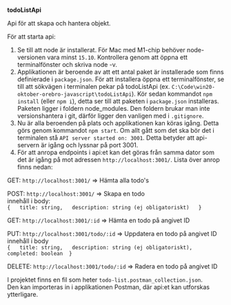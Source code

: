 __todoListApi__

Api för att skapa och hantera objekt.

För att starta api:
1. Se till att node är installerat. För Mac med M1-chip behöver node-versionen vara minst `15.10`. Kontrollera genom att öppna ett terminalfönster och skriva node -v. 
2. Applikationen är beroende av att ett antal paket är installerade som finns definierade i `package.json`. För att installera öppna ett terminalfönster, se till att sökvägen i terminalen pekar på todoListApi (ex. `C:\Code\win20-oktober-orebro-javascript\todoListApi`). Kör sedan kommandot `npm install` (eller `npm i`), detta ser till att paketen i `package.json` installeras. Paketen ligger i foldern node_modules. Den foldern brukar man inte versionshantera i git, därför ligger den vanligen med i `.gitignore`.
3. Nu är alla beroenden på plats och applikationen kan köras igång. Detta görs genom kommandot `npm start`. Om allt gått som det ska bör det i terminalen stå `API server started on: 3001`. Detta betyder att api-servern är igång och lyssnar på port 3001.
4. För att anropa endpoints i api:et kan det göras från samma dator som det är igång på mot adressen `http://localhost:3001/`. Lista över anrop finns nedan:


GET: `http://localhost:3001/` => Hämta alla todo's

POST: `http://localhost:3001/` => Skapa en todo  
innehåll i body:  
`{  
    title: string,  
    description: string (ej obligatoriskt)  
}`

GET: `http://localhost:3001/:id` => Hämta en todo på angivet ID

PUT: `http://localhost:3001/todo/:id` => Uppdatera en todo på angivet ID
innehåll i body  
`{  
    title: string,  
    description: string (ej obligatoriskt),
    completed: boolean 
}`

DELETE: `http://localhost:3001/todo/:id` => Radera en todo på angivet ID

I projektet finns en fil som heter `todo-list.postman_collection.json`.  
Den kan importeras in i applikationen Postman, där api:et kan utforskas ytterligare.




